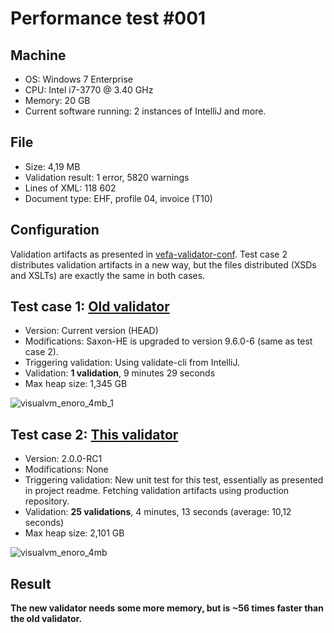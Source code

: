 # Performance test #001

## Machine

* OS: Windows 7 Enterprise
* CPU: Intel i7-3770 @ 3.40 GHz
* Memory: 20 GB
* Current software running: 2 instances of IntelliJ and more.

## File

* Size: 4,19 MB
* Validation result: 1 error, 5820 warnings
* Lines of XML: 118 602
* Document type: EHF, profile 04, invoice (T10)

## Configuration

Validation artifacts as presented in [vefa-validator-conf](https://github.com/difi/vefa-validator-conf). Test case 2 distributes validation artifacts in a new way, but the files distributed (XSDs and XSLTs) are exactly the same in both cases.

## Test case 1: [Old validator](https://github.com/difi/vefa-validator-app)

* Version: Current version (HEAD)
* Modifications: Saxon-HE is upgraded to version 9.6.0-6 (same as test case 2).
* Triggering validation: Using validate-cli from IntelliJ.
* Validation: **1 validation**, 9 minutes 29 seconds
* Max heap size: 1,345 GB

![visualvm_enoro_4mb_1](https://cloud.githubusercontent.com/assets/126939/9065092/fea732d6-3acf-11e5-820e-3048c18ffc50.png)

## Test case 2: [This validator](https://github.com/difi/vefa-validator)

* Version: 2.0.0-RC1
* Modifications: None
* Triggering validation: New unit test for this test, essentially as presented in project readme. Fetching validation artifacts using production repository.
* Validation: **25 validations**, 4 minutes, 13 seconds (average: 10,12 seconds)
* Max heap size: 2,101 GB

![visualvm_enoro_4mb](https://cloud.githubusercontent.com/assets/126939/9065049/de30017c-3acf-11e5-959e-d28261ae4256.png)

## Result

**The new validator needs some more memory, but is ~56 times faster than the old validator.**
